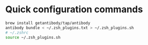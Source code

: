 # Quick configuration commands



```sh
brew install getantibody/tap/antibody
antibody bundle < ~/.zsh_plugins.txt > ~/.zsh_plugins.sh
# ~/.zshrc
source ~/.zsh_plugins.sh
```

